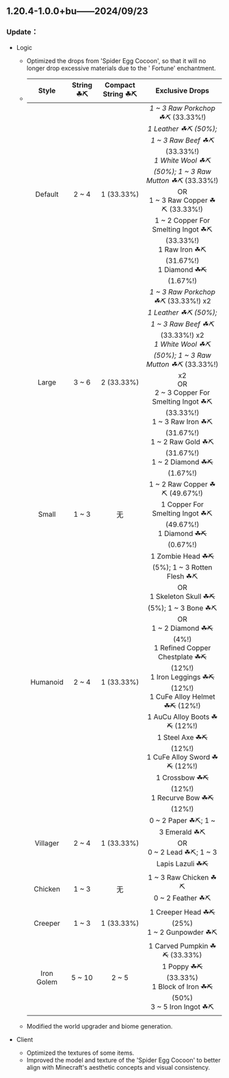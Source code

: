 ## 1.20.4-1.0.0+bu——2024/09/23

### Update：

- Logic
	- Optimized the drops from 'Spider Egg Cocoon', so that it will no longer drop excessive materials due to the '
	  Fortune' enchantment.
	- |   Style    | String ☘⛏ | Compact String ☘⛏ |                                                                                                                                                                                                                 Exclusive Drops                                                                                                                                                                                                                  |
      |:----------:|:---------:|:-----------------:|:------------------------------------------------------------------------------------------------------------------------------------------------------------------------------------------------------------------------------------------------------------------------------------------------------------------------------------------------------------------------------------------------------------------------------------------------:|
	  |  Default   |   2 ~ 4   |    1 (33.33%)     |                                                                   *1 ~ 3 Raw Porkchop ☘⛏* (33.33%!) <br> *1 Leather ☘⛏ (50%); 1 ~ 3 Raw Beef ☘⛏* (33.33%!) <br> *1 White Wool ☘⛏ (50%); 1 ~ 3 Raw Mutton ☘⛏* (33.33%!) <br>OR<br> 1 ~ 3 Raw Copper ☘⛏ (33.33%!) <br> 1 ~ 2 Copper For Smelting Ingot ☘⛏ (33.33%!) <br> 1 Raw Iron ☘⛏ (31.67%!) <br> 1 Diamond ~~☘⛏~~ (1.67%!)                                                                    |
	  |   Large    |   3 ~ 6   |    2 (33.33%)     |                                                            *1 ~ 3 Raw Porkchop ☘⛏* (33.33%!) x2 <br> *1 Leather ☘⛏ (50%); 1 ~ 3 Raw Beef ☘⛏* (33.33%!) x2 <br> *1 White Wool ☘⛏ (50%); 1 ~ 3 Raw Mutton ☘⛏* (33.33%!) x2 <br>OR<br> 2 ~ 3 Copper For Smelting Ingot ☘⛏ (33.33%!) <br> 1 ~ 3 Raw Iron ☘⛏ (31.67%!) <br> 1 ~ 2 Raw Gold ☘⛏ (31.67%!) <br> 1 ~ 2 Diamond ~~☘⛏~~ (1.67%!)                                                            |
	  |   Small    |   1 ~ 3   |         无         |                                                                                                                                                                    1 ~ 2 Raw Copper ☘⛏ (49.67%!) <br> 1 Copper For Smelting Ingot ☘⛏ (49.67%!) <br> 1 Diamond ~~☘⛏~~ (0.67%!)                                                                                                                                                                    |
	  |  Humanoid  |   2 ~ 4   |    1 (33.33%)     | 1 Zombie Head ~~☘⛏~~ (5%); 1 ~ 3 Rotten Flesh ☘⛏ <br>OR<br> 1 Skeleton Skull ~~☘⛏~~ (5%); 1 ~ 3 Bone ☘⛏ <br>OR<br> 1 ~ 2 Diamond ~~☘⛏~~ (4%!) <br> 1 Refined Copper Chestplate ~~☘⛏~~ (12%!) <br> 1 Iron Leggings ~~☘⛏~~ (12%!) <br> 1 CuFe Alloy Helmet ~~☘⛏~~ (12%!) <br> 1 AuCu Alloy Boots ~~☘⛏~~ (12%!) <br> 1 Steel Axe ~~☘⛏~~ (12%!) <br> 1 CuFe Alloy Sword ~~☘⛏~~ (12%!) <br> 1 Crossbow ~~☘⛏~~ (12%!) <br> 1 Recurve Bow ~~☘⛏~~ (12%!) |
	  |  Villager  |   2 ~ 4   |    1 (33.33%)     |                                                                                                                                                                               0 ~ 2 Paper ☘⛏; 1 ~ 3 Emerald ☘⛏ <br>OR<br> 0 ~ 2 Lead ☘⛏; 1 ~ 3 Lapis Lazuli ~~☘⛏~~                                                                                                                                                                               |
	  |  Chicken   |   1 ~ 3   |         无         |                                                                                                                                                                                                    1 ~ 3 Raw Chicken ☘⛏ <br> 0 ~ 2 Feather ☘⛏                                                                                                                                                                                                    |
	  |  Creeper   |   1 ~ 3   |    1 (33.33%)     |                                                                                                                                                                                               1 Creeper Head ~~☘⛏~~ (25%) <br> 1 ~ 2 Gunpowder ☘⛏                                                                                                                                                                                                |
	  | Iron Golem |  5 ~ 10   |       2 ~ 5       |                                                                                                                                                             1 Carved Pumpkin ~~☘⛏~~ (33.33%) <br> 1 Poppy ~~☘⛏~~ (33.33%) <br> 1 Block of Iron ~~☘⛏~~ (50%) <br> 3 ~ 5 Iron Ingot ☘⛏                                                                                                                                                             |
	- Modified the world upgrader and biome generation.

- Client
	- Optimized the textures of some items.
	- Improved the model and texture of the 'Spider Egg Cocoon' to better align with Minecraft's aesthetic concepts and
	  visual consistency.